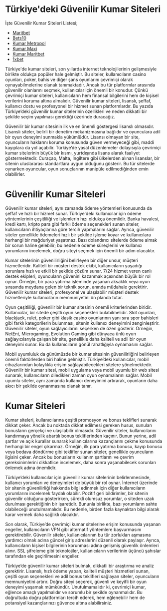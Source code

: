 # Türkiye'deki Güvenilir Kumar Siteleri

İşte Güvenilir Kumar Siteleri Listesi;
- [Maritbet](https://cutt.ly/GeNJQfVP)
- [Bets10](https://cutt.ly/GeNJQfVP)
- [Kumar Metropol](https://cutt.ly/GeNJQfVP)
- [Kumar Maxi](https://cutt.ly/GeNJQfVP)
- [Kumar Maritbet](https://cutt.ly/GeNJQfVP)
- [1xbet](https://cutt.ly/GeNJQfVP)

Türkiye'de kumar siteleri, son yıllarda internet teknolojilerinin gelişmesiyle birlikte oldukça popüler hale gelmiştir. Bu siteler, kullanıcıların casino oyunları, poker, bahis ve diğer şans oyunlarını çevrimiçi olarak oynayabilmelerine olanak tanımaktadır. Ancak bu tür platformlar arasında güvenilir olanlarını seçmek, kullanıcılar için önemli bir konudur. Çünkü çevrimiçi kumar siteleri, kullanıcıların hem finansal bilgilerini hem de kişisel verilerini koruma altına almalıdır. Güvenilir kumar siteleri, lisanslı, şeffaf, kullanıcı dostu ve profesyonel bir hizmet sunan platformlardır. Bu yazıda Türkiye’deki güvenilir kumar sitelerinin özellikleri ve neden dikkatli bir şekilde seçim yapılması gerektiği üzerinde duracağız.

Güvenilir bir kumar sitesinin ilk ve en önemli göstergesi lisanslı olmasıdır. Lisanslı siteler, belirli bir denetim mekanizmasına bağlıdır ve oyunculara adil bir oyun deneyimi sunmakla yükümlüdür. Lisansı olmayan bir site, oyuncuların haklarını koruma konusunda güven vermeyeceği gibi, maddi kayıplara da yol açabilir. Türkiye’de yasal düzenlemeler dolayısıyla çevrimiçi kumar sitelerinin büyük bir kısmı, yurtdışında lisans alarak faaliyet göstermektedir. Curaçao, Malta, İngiltere gibi ülkelerden alınan lisanslar, bir sitenin uluslararası standartlara uygun olduğunu gösterir. Bu tür sitelerde oynarken oyuncular, oyun sonuçlarının manipüle edilmediğinden emin olabilirler.

# Güvenilir Kumar Siteleri

Güvenilir kumar siteleri, aynı zamanda ödeme yöntemleri konusunda da şeffaf ve hızlı bir hizmet sunar. Türkiye'deki kullanıcılar için ödeme yöntemlerinin çeşitliliği ve işlemlerin hızı oldukça önemlidir. Banka havalesi, kredi kartı, kripto para gibi farklı ödeme seçenekleri sunan siteler, kullanıcıların ihtiyaçlarına göre tercih yapmalarını sağlar. Ayrıca, güvenilir siteler genellikle ödemeleri hızlı bir şekilde işleme koyar ve kullanıcılara herhangi bir mağduriyet yaşatmaz. Bazı dolandırıcı sitelerde ödeme almak bir sorun haline gelebilir; bu nedenle ödeme süreçlerini ve kullanıcı yorumlarını incelemek, doğru siteyi seçmek için önemli bir adım olacaktır.

Kumar sitelerinin güvenilirliğini belirleyen bir diğer unsur, müşteri hizmetleridir. Kaliteli bir müşteri destek ekibi, kullanıcıların yaşadığı sorunlara hızlı ve etkili bir şekilde çözüm sunar. 7/24 hizmet veren canlı destek ekipleri, oyuncuların güvenini kazanmak açısından büyük bir rol oynar. Örneğin, bir para yatırma işleminde yaşanan aksaklık veya oyun sırasında meydana gelen bir teknik sorun, anında müdahale gerektirir. Güvenilir kumar siteleri, profesyonel ve ulaşılabilir müşteri destek hizmetleriyle kullanıcıların memnuniyetini ön planda tutar.

Oyun çeşitliliği, güvenilir bir kumar sitesinin önemli kriterlerinden biridir. Kullanıcılar, bir sitede çeşitli oyun seçenekleri bulabilmelidir. Slot oyunları, blackjack, rulet, poker gibi klasik casino oyunlarının yanı sıra spor bahisleri gibi farklı kategorilerin bulunması, sitenin kullanıcı deneyimini zenginleştirir. Güvenilir siteler, oyun sağlayıcılarını seçerken de özen gösterir. Örneğin, NetEnt, Microgaming, Evolution Gaming gibi dünyaca ünlü oyun sağlayıcılarıyla çalışan bir site, genellikle daha kaliteli ve adil bir oyun deneyimi sunar. Bu da kullanıcıların gönül rahatlığıyla oynamasını sağlar.

Mobil uyumluluk da günümüzde bir kumar sitesinin güvenilirliğini belirleyen önemli faktörlerden biri haline gelmiştir. Türkiye’deki kullanıcılar, mobil cihazlarından kolaylıkla erişim sağlayabilecekleri sitelere yönelmektedir. Güvenilir bir kumar sitesi, mobil uygulama veya mobil uyumlu bir web sitesi sunarak, kullanıcıların diledikleri zaman oyun oynamalarını sağlar. Mobil uyumlu siteler, aynı zamanda kullanıcı deneyimini artırarak, oyunların daha akıcı bir şekilde oynanmasına olanak tanır.

# Kumar Siteleri

Kumar siteleri, kullanıcılarına çeşitli promosyon ve bonus teklifleri sunarak dikkat çeker. Ancak bu noktada dikkat edilmesi gereken husus, sunulan bonusların gerçekçi ve ulaşılabilir olmasıdır. Güvenilir siteler, kullanıcılarını kandırmaya yönelik abartılı bonus tekliflerinden kaçınır. Bunun yerine, adil şartlar ve açık kurallar sunarak kullanıcılarına kazançlarını çekme konusunda herhangi bir engel çıkarmaz. Örneğin, ilk para yatırma bonusu, kayıp bonusu veya bedava döndürme gibi teklifler sunan siteler, genellikle oyuncuların ilgisini çeker. Ancak bu bonusların kullanım şartlarını ve çevrim gereksinimlerini dikkatlice incelemek, daha sonra yaşanabilecek sorunları önlemek adına önemlidir.

Türkiye’deki kullanıcılar için güvenilir kumar sitelerinin belirlenmesinde, kullanıcı yorumları ve deneyimleri de büyük bir rol oynar. İnternet üzerinde bir sitenin güvenilirliği hakkında bilgi edinmek için diğer kullanıcıların yorumlarını incelemek faydalı olabilir. Pozitif geri bildirimler, bir sitenin güvenilir olduğunu gösterirken, sürekli olumsuz yorumlar, o siteden uzak durulması gerektiğinin bir işaretidir. Bununla birlikte, bazı yorumların sahte olabileceği unutulmamalıdır. Bu nedenle, birden fazla kaynaktan bilgi alarak karar vermek daha sağlıklı olacaktır.

Son olarak, Türkiye’de çevrimiçi kumar sitelerine erişim konusunda yaşanan engeller, kullanıcıların VPN gibi alternatif yöntemlere başvurmasını gerektirebilir. Güvenilir siteler, kullanıcılarının bu tür zorlukları aşmasına yardımcı olmak adına güncel giriş adreslerini düzenli olarak paylaşır. Ayrıca, kullanıcıların kişisel bilgilerinin korunması adına gelişmiş güvenlik önlemleri alınır. SSL şifreleme gibi teknolojiler, kullanıcıların verilerinin üçüncü şahıslar tarafından ele geçirilmesini engeller.

Türkiye’de güvenilir kumar siteleri bulmak, dikkatli bir araştırma ve analiz gerektirir. Lisanslı, hızlı ödeme yapan, kaliteli müşteri hizmetleri sunan, çeşitli oyun seçenekleri ve adil bonus teklifleri sağlayan siteler, oyuncuların memnuniyetini artırır. Doğru siteyi seçerek, güvenli ve keyifli bir oyun deneyimi yaşamak mümkündür. Unutulmamalıdır ki, çevrimiçi kumar, eğlence amaçlı yapılmalıdır ve sorumlu bir şekilde oynanmalıdır. Bu doğrultuda doğru platformları tercih ederek, hem eğlenebilir hem de potansiyel kazançlarınızı güvence altına alabilirsiniz.
